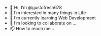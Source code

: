 - 👋 Hi, I’m @gustofresh678
- 👀 I’m interested in many things in Life
- 🌱 I’m currently learning Web Development
- 💞️ I’m looking to collaborate on ...
- 📫 How to reach me ...

<!---
gustofresh678/gustofresh678 is a ✨ special ✨ repository because its `README.md` (this file) appears on your GitHub profile.
You can click the Preview link to take a look at your changes.
--->
